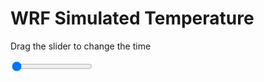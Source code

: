 <h1>WRF Simulated Temperature</h1>
<p>Drag the slider to change the time</p>

<div class="slidecontainer">
<input oninput='setImage(this)' class="slider" type="range" min="0" max="37" value="0" step="1" />
<img id='img'/>
</div>

<script>
var img = document.getElementById('img');
var img_array = ['/assets/images/wrf/t_wrfout_d01_2020-06-30_12:00:00.png',
'/assets/images/wrf/t_wrfout_d01_2020-06-30_13:00:00.png',
'/assets/images/wrf/t_wrfout_d01_2020-06-30_14:00:00.png',
'/assets/images/wrf/t_wrfout_d01_2020-06-30_15:00:00.png',
'/assets/images/wrf/t_wrfout_d01_2020-06-30_16:00:00.png',
'/assets/images/wrf/t_wrfout_d01_2020-06-30_17:00:00.png',
'/assets/images/wrf/t_wrfout_d01_2020-06-30_18:00:00.png',
'/assets/images/wrf/t_wrfout_d01_2020-06-30_19:00:00.png',
'/assets/images/wrf/t_wrfout_d01_2020-06-30_20:00:00.png',
'/assets/images/wrf/t_wrfout_d01_2020-06-30_21:00:00.png',
'/assets/images/wrf/t_wrfout_d01_2020-06-30_22:00:00.png',
'/assets/images/wrf/t_wrfout_d01_2020-06-30_23:00:00.png',
'/assets/images/wrf/t_wrfout_d01_2020-07-01_00:00:00.png',
'/assets/images/wrf/t_wrfout_d01_2020-07-01_01:00:00.png',
'/assets/images/wrf/t_wrfout_d01_2020-07-01_02:00:00.png',
'/assets/images/wrf/t_wrfout_d01_2020-07-01_03:00:00.png',
'/assets/images/wrf/t_wrfout_d01_2020-07-01_04:00:00.png',
'/assets/images/wrf/t_wrfout_d01_2020-07-01_05:00:00.png',
'/assets/images/wrf/t_wrfout_d01_2020-07-01_06:00:00.png',
'/assets/images/wrf/t_wrfout_d01_2020-07-01_07:00:00.png',
'/assets/images/wrf/t_wrfout_d01_2020-07-01_08:00:00.png',
'/assets/images/wrf/t_wrfout_d01_2020-07-01_09:00:00.png',
'/assets/images/wrf/t_wrfout_d01_2020-07-01_10:00:00.png',
'/assets/images/wrf/t_wrfout_d01_2020-07-01_11:00:00.png',
'/assets/images/wrf/t_wrfout_d01_2020-07-01_12:00:00.png',
'/assets/images/wrf/t_wrfout_d01_2020-07-01_13:00:00.png',
'/assets/images/wrf/t_wrfout_d01_2020-07-01_14:00:00.png',
'/assets/images/wrf/t_wrfout_d01_2020-07-01_15:00:00.png',
'/assets/images/wrf/t_wrfout_d01_2020-07-01_16:00:00.png',
'/assets/images/wrf/t_wrfout_d01_2020-07-01_17:00:00.png',
'/assets/images/wrf/t_wrfout_d01_2020-07-01_18:00:00.png',
'/assets/images/wrf/t_wrfout_d01_2020-07-01_19:00:00.png',
'/assets/images/wrf/t_wrfout_d01_2020-07-01_20:00:00.png',
'/assets/images/wrf/t_wrfout_d01_2020-07-01_21:00:00.png',
'/assets/images/wrf/t_wrfout_d01_2020-07-01_22:00:00.png',
'/assets/images/wrf/t_wrfout_d01_2020-07-01_23:00:00.png',
'/assets/images/wrf/t_wrfout_d01_2020-07-02_00:00:00.png',];
function setImage(obj)
{
        var value = obj.value;
        img.src = img_array[value];

}
</script>
